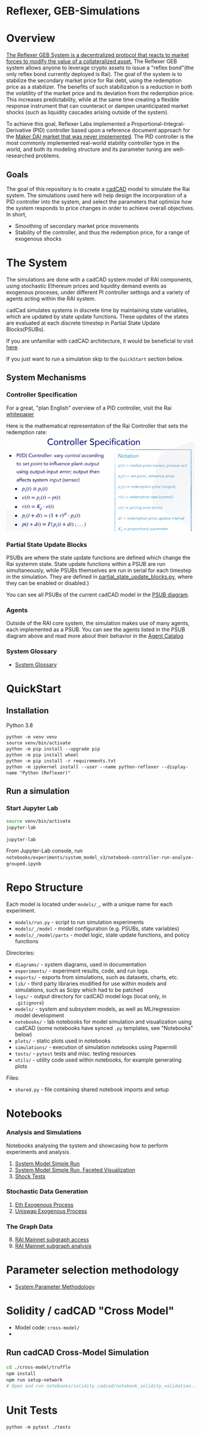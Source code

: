 # Reflexer, GEB-Simulations


# Overview
[The Reflexer GEB System is a decentralized protocol that reacts to market forces to modify the value of a collateralized asset.](https://medium.com/reflexer-labs/stability-without-pegs-8c6a1cbc7fbd)  The Reflexer GEB system allows anyone to leverage crypto assets to issue a "reflex bond"(the only reflex bond currently deployed is Rai). The goal of the system is to stabilize the secondary market price for Rai debt, using the redemption price as a stabilizer. The benefits of such stabilization is a reduction in both the volatility of the market price and its deviation from the redemption price. This increases predictability, while at the same time creating a flexible response instrument that can counteract or dampen unanticipated market shocks (such as liquidity cascades arising outside of the system).

To achieve this goal, Reflexer Labs implemented a Proportional-Integral-Derivative (PID) controller based upon a reference document approach for the [Maker DAI market that was never implemented](https://steemit.com/makerdao/@kennyrowe/digital-money-a-simulation-of-the-deflation-rate-adjustment-mechanism-of-the-dai-stablecoin). The PID controller is the most commonly implemented real-world stability controller type in the world, and both its modeling structure and its parameter tuning are well-researched problems.

## Goals
The goal of this repository is to create a [cadCAD](https://https://cadcad.org/) model to simulate the Rai system. The simulations used here will help design the incorporation of a PID controller into the system, and select the parameters that optimize how the system responds to price changes in order to achieve overall objectives. In short, 
* Smoothing of secondary market price movements
* Stability of the controller, and thus the redemption price, for a range of exogenous shocks

# The System

The simulations are done with a cadCAD system model of RAI components, using stochastic Ethereum prices and liquidity demand events as exogenous proceses, under different PI controller settings and a variety of agents acting within the RAI system.

cadCad simulates systems in discrete time by maintaining state variables, which are updated by state update functions.  These updates of the states are evaluated at each discrete timestep in Partial State Update Blocks(PSUBs).

If you are unfamiliar with cadCAD architecture, it would be beneficial to visit [here](https://github.com/cadCAD-org/cadCAD/blob/master/documentation/README.md).

If you just want to run a simulation skip to the `QuickStart` section below.


## System Mechanisms
### Controller Specification
For a great, "plan English" overview of a PID controller, visit the Rai [whitepaper](https://github.com/reflexer-labs/whitepapers/blob/master/English/rai-english.pdf)

Here is the mathematical representation of the Rai Controller that sets the redemption rate:
![Controller](diagrams/controller.png)

### Partial State Update Blocks

PSUBs are where the state update functions are defined which change the Rai systemm state. State update functions within a PSUB are run simultaneously, while PSUBs themselves are run in serial for each timestep in the simulation. They are defined in [partial_state_update_blocks.py](./models/system_model_v3/model/partial_state_update_blocks.py), where they can be enabled or disabled.)

You can see all PSUBs of the current cadCAD model in the [PSUB diagram](./diagrams/BSCI_V3.png).

### Agents

Outside of the RAI core system, the simulation makes use of many agents, each implemented as a PSUB.  You can see the agents listed in the PSUB diagram above and read more about their behavior in the  [Agent Catalog](./agents.md) 

### System Glossary

* [System Glossary](./GLOSSARY.md)


# QuickStart

## Installation
Python 3.8

```
python -m venv venv
source venv/bin/activate
python -m pip install --upgrade pip
python -m pip install wheel
python -m pip install -r requirements.txt
python -m ipykernel install --user --name python-reflexer --display-name "Python (Reflexer)"
```

## Run a simulation

### Start Jupyter Lab

```bash
source venv/bin/activate
jupyter-lab
```

`jupyter-lab`

From Jupyter-Lab console, run `notebooks/experiments/system_model_v3/notebook-controller-run-analyze-grouped.ipynb`


# Repo Structure

Each model is located under `models/_`, with a unique name for each experiment.

* `models/run.py` - script to run simulation experiments
* `models/_/model` - model configuration (e.g. PSUBs, state variables)
* `models/_/model/parts` - model logic, state update functions, and policy functions

Directories:

* `diagrams/` - system diagrams, used in documentation
* `experiments/` - experiment results, code, and run logs.
* `exports/` - exports from simulations, such as datasets, charts, etc.
* `lib/` - third party libraries modified for use within models and simulations, such as Scipy which had to be patched
* `logs/` - output directory for cadCAD model logs (local only, in `.gitignore`)
* `models/` - system and subsystem models, as well as ML/regression model development
* `notebooks/` - lab notebooks for model simulation and visualization using cadCAD (some notebooks have synced `.py` templates, see "Notebooks" below)
* `plots/` - static plots used in notebooks
* `simulations/` - execution of simulation notebooks using Papermill
* `tests/` - `pytest` tests and misc. testing resources
* `utils/` - utility code used within notebooks, for example generating plots

Files:

* `shared.py` - file containing shared notebook imports and setup

# Notebooks

### Analysis and Simulations
Notebooks analysing the system and showcasing how to perform experiments and analysis.
1. [System Model Simple Run](notebooks/experiments/system_model_v3/notebook-controller-run-analyze-grouped.ipynb)
2. [System Model Simple Run, Faceted Visualization](notebooks/experiments/system_model_v3/notebook-controller-run-analyze-faceted.ipynb)
3. [Shock Tests](notebooks/experiments/system_model_v3/notebook-controller-shocks.ipynb)

### Stochastic Data Generation
1. [Eth Exogenous Process](notebooks/Stochastic_Generators/Eth_Exogenous_Process_Modeling.ipynb)
2. [Uniswap Exogenous Process](notebooks/Stochastic_Generators/Uniswap_Process_Modeling.ipynb)

### The Graph Data
8. [RAI Mainnet subgraph access](notebooks/analysis/TheGraphDataSetCreation.ipynb)
9. [RAI Mainnet subgraph analysis](notebooks/analysis/TheGraphDataAnalysis.ipynb)

# Parameter selection methodology

* [System Parameter Methodology](parameter_methodology.md)


# Solidity / cadCAD "Cross Model"

* Model code: `cross-model/`
*
## Run cadCAD Cross-Model Simulation

```bash
cd ./cross-model/truffle
npm install
npm run setup-network
# Open and run notebooks/solidity_cadcad/notebook_solidity_validation.ipynb
```


# Unit Tests

`python -m pytest ./tests`
